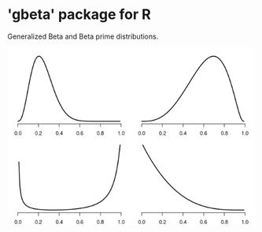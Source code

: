 # 'gbeta' package for R

Generalized Beta and Beta prime distributions.

![](https://raw.githubusercontent.com/stla/gbeta/main/inst/plots/dgbeta.png)

